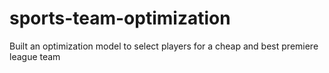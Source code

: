 # sports-team-optimization
Built an optimization model to select players for a cheap and best premiere league team
